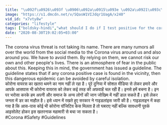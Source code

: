 ```yaml
---
title: "\u092f\u0926\u093f \u0906\u092a\u0915\u093e \u092a\u0921\u093c\u094b\u0938\u0940 \u0928\u093f\u0915\u0932 \u0906\u090f Corona Positive \u0924\u094b \u0918\u092c\u0930\u093e\u090f\u0902 \u0928\u0939\u0940\u0902 \u0930\u0916\u0947\u0902 \u0907\u0928 \u092c\u093e\u0924\u094b\u0902 \u0915\u093e \u0927\u094d\u092f\u093e\u0928 Boldsky"
image: "https://s1.dmcdn.net/v/SQasW1VIJdqr1UagA/x240"
vid_id: "x7vty8w"
categories: "lifestyle"
tags: ["boldsky-hindi","what should I do if I test positive for the coronavirus disease"," Does drinking lots of water help flush out COVID-19"]
date: "2020-08-30T19:02:05+03:00"
---
```

The corona virus threat is not taking its name. There are many rumors all over the world from the social media to the Corona virus around us and also around you. We have to avoid them. By relying on them, we cannot risk our own and other people's lives. There is an atmosphere of fear in the public about this. Keeping this in mind, the government has issued a guideline. The guideline states that if any corona positive case is found in the vicinity, then this dangerous epidemic can be avoided by careful isolation.  <br>कोरोना वायरस का खतरा थमने का नाम नहीं ले रहा है। पूरे दुन‍िया में सोशल मीडिया से लेकर हमारे और आपके आसपास भी कोरोना वायरस को लेकर कई तरह की अफवाहें चल रही हैं। इनसे हमें बचना है। इन पर भरोसा करके हम अपनी और समाज के अन्य लोगों की जान जोखिम में नहीं डाल सकते हैं। इसे लेकर जनता में डर का माहौल है। इसे ध्‍यान में रखते हुए सरकार ने गाइडलांइस जारी की है। गाइडलाइन में कहा गया है क‍ि आस-पास कोई भी कोरोना पॉज‍िट‍िव केस मिलता है तो घबराए नहीं बल्कि सावधानी पूवर्क आइसोलेट होकर इस खतरनाक महामारी से बचा जा सकता है।  <br>#Corona #Safety #Guidelines

